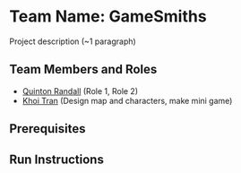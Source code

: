 # Team Name: GameSmiths

Project description (~1 paragraph)

## Team Members and Roles

* [Quinton Randall](https://github.com/FuzionSNZ/CIS641-HW2-Randall.git) (Role 1, Role 2)
* [Khoi Tran](https://github.com/dkhol79/-CIS641-HW2--Tran-.git) (Design map and characters, make mini game)

## Prerequisites

## Run Instructions
